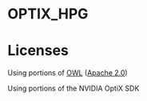 # OPTIX_HPG

# Licenses

Using portions of [OWL](https://github.com/owl-project/owl) ([Apache 2.0](http://www.apache.org/licenses/LICENSE-2.0))

Using portions of the NVIDIA OptiX SDK